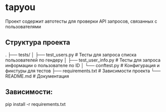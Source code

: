 # tapyou
Проект содержит автотесты для проверки API запросов, связанных с пользователями

## Структура проекта

.
├── tests/
│ ├── test_users.py # Тесты для запроса списка пользователей по гендеру
│ ├── test_user_info.py # Тесты для запроса информации о пользователе по ID
│ └── conftest.py # Конфигурация и фикстуры для тестов
├── requirements.txt # Зависимости проекта
└── README.md # Документация

## Зависимости:

pip install -r requirements.txt
